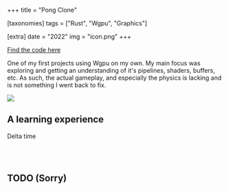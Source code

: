 +++
title = "Pong Clone"

[taxonomies]
tags = ["Rust", "Wgpu", "Graphics"]

[extra]
date = "2022"
img = "icon.png"
+++

[Find the code here](https://github.com/BrackenLo/not_pong)

One of my first projects using Wgpu on my own. My main focus was exploring and getting an understanding of 
it's pipelines, shaders, buffers, etc. As such, the actual gameplay, and especially the physics is lacking and 
is not something I went back to fix.

<img src = "example.gif" />

## A learning experience

Delta time

<br><br>

## TODO (Sorry)
